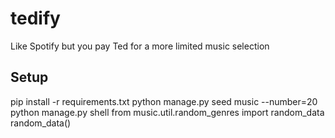 # tedify
Like Spotify but you pay Ted for a more limited music selection

## Setup
pip install -r requirements.txt
python manage.py seed music --number=20
python manage.py shell
    from music.util.random_genres import random_data
    random_data()